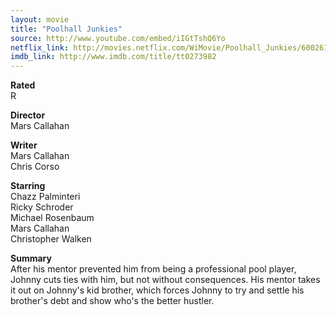 ```yaml
---
layout: movie
title: "Poolhall Junkies"
source: http://www.youtube.com/embed/iIGtTshQ6Yo
netflix_link: http://movies.netflix.com/WiMovie/Poolhall_Junkies/60026130
imdb_link: http://www.imdb.com/title/tt0273982
---
```


__Rated__<br /><span class="rated ts">R</span>

__Director__<br />Mars Callahan

__Writer__<br />Mars Callahan<br />Chris Corso

__Starring__<br />Chazz Palminteri<br />Ricky Schroder<br />Michael Rosenbaum<br />Mars Callahan<br />Christopher Walken

__Summary__<br />After his mentor prevented him from being a professional pool player, Johnny cuts ties with him, but not without consequences. His mentor takes it out on Johnny's kid brother, which forces Johnny to try and settle his brother's debt and show who's the better hustler.
